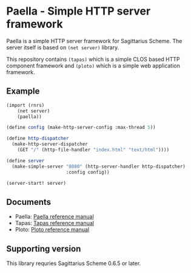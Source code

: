 Paella - Simple HTTP server framework
=====================================

Paella is a simple HTTP server framework for Sagittarius Scheme. The
server itself is based on `(net server)` library.

This repository contains `(tapas)` which is a simple CLOS based HTTP
component framework and `(ploto)` which is a simple web application
framework.


Example
-------

```scheme
(import (rnrs)
	(net server)
	(paella))

(define config (make-http-server-config :max-thread 5))

(define http-dispatcher
  (make-http-server-dispatcher
    (GET "/" (http-file-handler "index.html" "text/html"))))

(define server 
  (make-simple-server "8080" (http-server-handler http-dispatcher)
                      :config config))

(server-start! server)
```

Documents
---------

- Paella: [Paella reference manual](docs/paella.md)
- Tapas: [Tapas reference manual](docs/tapas.md)
- Ploto: [Ploto reference manual](docs/ploto.md)

Supporting version
------------------

This library requries Sagittarius Scheme 0.6.5 or later.
